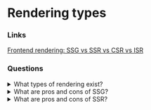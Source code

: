 # Rendering types

### Links

[Frontend rendering: SSG vs SSR vs CSR vs ISR](https://dexlock.com/blog/frontend-rendering-ssg-vs-ssr-vs-csr-vs-isr/)

### Questions

<details>
  <summary>What types of rendering exist?</summary>

**SSG (Static Site Generation)** - It will run a special function to fetch data once when the page builds.

**SSR (Server Side Rendering)** – It will run a special function to fetch data from API on every page request from the server-side (before the page is loaded, that special function will run first, creating a delay. Only after that, it will serve the page).

**CSR (Client Side Rendering)** - This is the most usual type of data fetching using useEffect. It will fetch the data from the API on every single page request from the client-side (after the page is rendered, the function will run).

**ISR (Incremental Static Regeneration)** - It is a combination of SSG and SSR, where it is served statically, but at a certain time and with a certain condition that page will rebuild and fetch the info from the API again.

</details>

<details>
  <summary>What are pros and cons of SSG?</summary>

**Pros:**

- Static sites are the fastest form of web pages as they are pre-rendered and ready to be served;
- Have great SEO because they pre-render the fetched content;
- Rendering happens at build time on the server, the result is then cached in CDN’s, thus improving the performance as rendering happens once and the result is stored closer to users (solving latency issues).

**Cons:**

- Low Data Integrity as it is only fetched during build time;
- Problematic for sites with many pages due to slow build time;
- The site to be rebuilt, tested and deployed on content updation;
- If content changes frequently, it may become stale as rendering happens only once. Hence, there is a need to trigger a rebuild inorder to update the content.

</details>

<details>
  <summary>What are pros and cons of SSR?</summary>

**Pros:**

- Quick Initial Access: the pages are immediately available to interact with for your users, even on slow Internet connections;
- High Data Integrity, as it fetches on every render;
- Have great SEO because they pre-render the fetched content;
- Great for static sites.

**Cons:**

- If the pages have heavy/complex data, browsing from page to page is slower as here the app is rendered twice, once on the server and then on the client;
- Complex caching;
- Requires a bigger and more powerful server to provide high-performance;
- High Latency: SSR sites tend to slow down in case of heavy traffic.

</details>
